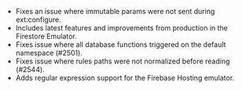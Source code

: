 - Fixes an issue where immutable params were not sent during ext:configure.
- Includes latest features and improvements from production in the Firestore Emulator.
- Fixes issue where all database functions triggered on the default namespace (#2501).
- Fixes issue where rules paths were not normalized before reading (#2544).
- Adds regular expression support for the Firebase Hosting emulator.

